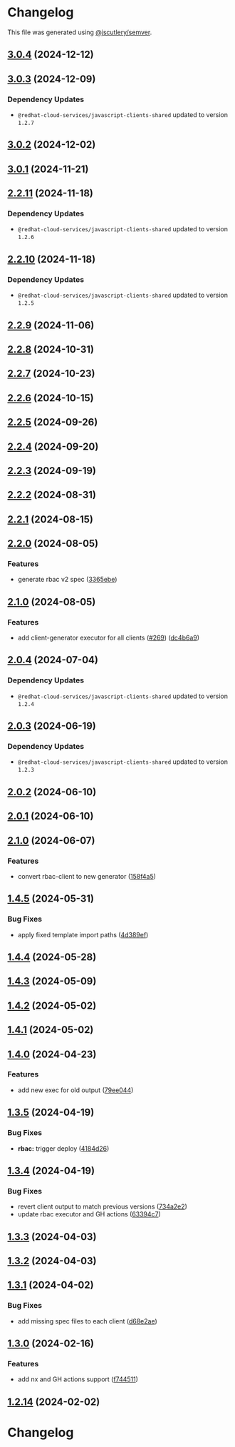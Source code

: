 # Changelog

This file was generated using [@jscutlery/semver](https://github.com/jscutlery/semver).

## [3.0.4](https://github.com/RedHatInsights/javascript-clients/compare/@redhat-cloud-services/rbac-client-3.0.3...@redhat-cloud-services/rbac-client-3.0.4) (2024-12-12)

## [3.0.3](https://github.com/RedHatInsights/javascript-clients/compare/@redhat-cloud-services/rbac-client-3.0.2...@redhat-cloud-services/rbac-client-3.0.3) (2024-12-09)

### Dependency Updates

* `@redhat-cloud-services/javascript-clients-shared` updated to version `1.2.7`
## [3.0.2](https://github.com/RedHatInsights/javascript-clients/compare/@redhat-cloud-services/rbac-client-3.0.1...@redhat-cloud-services/rbac-client-3.0.2) (2024-12-02)

## [3.0.1](https://github.com/RedHatInsights/javascript-clients/compare/@redhat-cloud-services/rbac-client-3.0.0...@redhat-cloud-services/rbac-client-3.0.1) (2024-11-21)

## [2.2.11](https://github.com/RedHatInsights/javascript-clients/compare/@redhat-cloud-services/rbac-client-2.2.10...@redhat-cloud-services/rbac-client-2.2.11) (2024-11-18)

### Dependency Updates

* `@redhat-cloud-services/javascript-clients-shared` updated to version `1.2.6`
## [2.2.10](https://github.com/RedHatInsights/javascript-clients/compare/@redhat-cloud-services/rbac-client-2.2.9...@redhat-cloud-services/rbac-client-2.2.10) (2024-11-18)

### Dependency Updates

* `@redhat-cloud-services/javascript-clients-shared` updated to version `1.2.5`
## [2.2.9](https://github.com/RedHatInsights/javascript-clients/compare/@redhat-cloud-services/rbac-client-2.2.8...@redhat-cloud-services/rbac-client-2.2.9) (2024-11-06)

## [2.2.8](https://github.com/RedHatInsights/javascript-clients/compare/@redhat-cloud-services/rbac-client-2.2.7...@redhat-cloud-services/rbac-client-2.2.8) (2024-10-31)

## [2.2.7](https://github.com/RedHatInsights/javascript-clients/compare/@redhat-cloud-services/rbac-client-2.2.6...@redhat-cloud-services/rbac-client-2.2.7) (2024-10-23)

## [2.2.6](https://github.com/RedHatInsights/javascript-clients/compare/@redhat-cloud-services/rbac-client-2.2.5...@redhat-cloud-services/rbac-client-2.2.6) (2024-10-15)

## [2.2.5](https://github.com/RedHatInsights/javascript-clients/compare/@redhat-cloud-services/rbac-client-2.2.4...@redhat-cloud-services/rbac-client-2.2.5) (2024-09-26)

## [2.2.4](https://github.com/RedHatInsights/javascript-clients/compare/@redhat-cloud-services/rbac-client-2.2.3...@redhat-cloud-services/rbac-client-2.2.4) (2024-09-20)

## [2.2.3](https://github.com/RedHatInsights/javascript-clients/compare/@redhat-cloud-services/rbac-client-2.2.2...@redhat-cloud-services/rbac-client-2.2.3) (2024-09-19)

## [2.2.2](https://github.com/RedHatInsights/javascript-clients/compare/@redhat-cloud-services/rbac-client-2.2.1...@redhat-cloud-services/rbac-client-2.2.2) (2024-08-31)

## [2.2.1](https://github.com/RedHatInsights/javascript-clients/compare/@redhat-cloud-services/rbac-client-2.2.0...@redhat-cloud-services/rbac-client-2.2.1) (2024-08-15)

## [2.2.0](https://github.com/RedHatInsights/javascript-clients/compare/@redhat-cloud-services/rbac-client-2.1.0...@redhat-cloud-services/rbac-client-2.2.0) (2024-08-05)


### Features

* generate rbac v2 spec ([3365ebe](https://github.com/RedHatInsights/javascript-clients/commit/3365ebe812f8e942ce2dda41c95f9e7b10e16aae))

## [2.1.0](https://github.com/RedHatInsights/javascript-clients/compare/@redhat-cloud-services/rbac-client-2.0.4...@redhat-cloud-services/rbac-client-2.1.0) (2024-08-05)


### Features

* add client-generator executor for all clients ([#269](https://github.com/RedHatInsights/javascript-clients/issues/269)) ([dc4b6a9](https://github.com/RedHatInsights/javascript-clients/commit/dc4b6a91dd47e5407812157f0b8efde22eb22ef1))

## [2.0.4](https://github.com/RedHatInsights/javascript-clients/compare/@redhat-cloud-services/rbac-client-2.0.3...@redhat-cloud-services/rbac-client-2.0.4) (2024-07-04)

### Dependency Updates

* `@redhat-cloud-services/javascript-clients-shared` updated to version `1.2.4`
## [2.0.3](https://github.com/RedHatInsights/javascript-clients/compare/@redhat-cloud-services/rbac-client-2.0.2...@redhat-cloud-services/rbac-client-2.0.3) (2024-06-19)

### Dependency Updates

* `@redhat-cloud-services/javascript-clients-shared` updated to version `1.2.3`
## [2.0.2](https://github.com/RedHatInsights/javascript-clients/compare/@redhat-cloud-services/rbac-client-2.0.1...@redhat-cloud-services/rbac-client-2.0.2) (2024-06-10)

## [2.0.1](https://github.com/RedHatInsights/javascript-clients/compare/@redhat-cloud-services/rbac-client-2.0.0...@redhat-cloud-services/rbac-client-2.0.1) (2024-06-10)

## [2.1.0](https://github.com/RedHatInsights/javascript-clients/compare/@redhat-cloud-services/rbac-client-2.0.0...@redhat-cloud-services/rbac-client-2.1.0) (2024-06-07)


### Features

* convert rbac-client to new generator ([158f4a5](https://github.com/RedHatInsights/javascript-clients/commit/158f4a53bf23d9a7cd40a902df6a64cbfe37d7e0))

## [1.4.5](https://github.com/RedHatInsights/javascript-clients/compare/@redhat-cloud-services/rbac-client-1.4.4...@redhat-cloud-services/rbac-client-1.4.5) (2024-05-31)


### Bug Fixes

* apply fixed template import paths ([4d389ef](https://github.com/RedHatInsights/javascript-clients/commit/4d389ef15abf07a4ac24e6ff6656e39cb9789889))

## [1.4.4](https://github.com/RedHatInsights/javascript-clients/compare/@redhat-cloud-services/rbac-client-1.4.3...@redhat-cloud-services/rbac-client-1.4.4) (2024-05-28)

## [1.4.3](https://github.com/RedHatInsights/javascript-clients/compare/@redhat-cloud-services/rbac-client-1.4.2...@redhat-cloud-services/rbac-client-1.4.3) (2024-05-09)

## [1.4.2](https://github.com/RedHatInsights/javascript-clients/compare/@redhat-cloud-services/rbac-client-1.4.1...@redhat-cloud-services/rbac-client-1.4.2) (2024-05-02)

## [1.4.1](https://github.com/RedHatInsights/javascript-clients/compare/@redhat-cloud-services/rbac-client-1.4.0...@redhat-cloud-services/rbac-client-1.4.1) (2024-05-02)

## [1.4.0](https://github.com/RedHatInsights/javascript-clients/compare/@redhat-cloud-services/rbac-client-1.3.5...@redhat-cloud-services/rbac-client-1.4.0) (2024-04-23)


### Features

* add new exec for old output ([79ee044](https://github.com/RedHatInsights/javascript-clients/commit/79ee044c77d216c71a5040405017a0a1d422cf90))

## [1.3.5](https://github.com/RedHatInsights/javascript-clients/compare/@redhat-cloud-services/rbac-client-1.3.4...@redhat-cloud-services/rbac-client-1.3.5) (2024-04-19)


### Bug Fixes

* **rbac:** trigger deploy ([4184d26](https://github.com/RedHatInsights/javascript-clients/commit/4184d260415f9ff847db1305db1efdb6e2179fa5))

## [1.3.4](https://github.com/RedHatInsights/javascript-clients/compare/@redhat-cloud-services/rbac-client-1.3.3...@redhat-cloud-services/rbac-client-1.3.4) (2024-04-19)


### Bug Fixes

* revert client output to match previous versions ([734a2e2](https://github.com/RedHatInsights/javascript-clients/commit/734a2e22d1464892ca1fb3114b366435c90d1110))
* update rbac executor and GH actions ([63394c7](https://github.com/RedHatInsights/javascript-clients/commit/63394c7cb2042d834280580095be3ea98abaa29e))

## [1.3.3](https://github.com/RedHatInsights/javascript-clients/compare/@redhat-cloud-services/rbac-client-1.3.2...@redhat-cloud-services/rbac-client-1.3.3) (2024-04-03)

## [1.3.2](https://github.com/Hyperkid123/javascript-clients/compare/@redhat-cloud-services/rbac-client-1.3.1...@redhat-cloud-services/rbac-client-1.3.2) (2024-04-03)

## [1.3.1](https://github.com/RedHatInsights/javascript-clients/compare/@redhat-cloud-services/rbac-client-1.3.0...@redhat-cloud-services/rbac-client-1.3.1) (2024-04-02)


### Bug Fixes

* add missing spec files to each client ([d68e2ae](https://github.com/RedHatInsights/javascript-clients/commit/d68e2ae5d7d21f03cb60181c19ea12f18e9989b6))

## [1.3.0](https://github.com/RedHatInsights/javascript-clients/compare/@redhat-cloud-services/rbac-client-1.2.13...@redhat-cloud-services/rbac-client-1.3.0) (2024-02-16)


### Features

* add nx and GH actions support ([f744511](https://github.com/RedHatInsights/javascript-clients/commit/f744511308bf530dd53724792939e133c8d7cf22))

## [1.2.14](https://github.com/RedHatInsights/javascript-clients/compare/@redhat-cloud-services/rbac-client-1.2.13...@redhat-cloud-services/rbac-client-1.2.14) (2024-02-02)

# Changelog